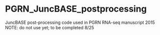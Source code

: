 # PGRN_JuncBASE_postprocessing
JuncBASE post-processing code used in PGRN RNA-seq manuscript 2015
NOTE: do not use yet; to be completed 8/25
